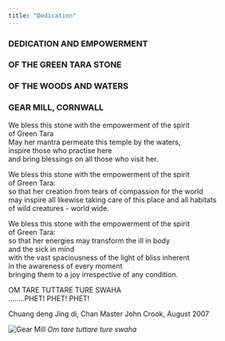 ```yaml
---
title: "Dedication"
---
```


<div class="two-cols" markdown="1">

<div class="col-left" markdown="1">

### DEDICATION AND EMPOWERMENT  
### OF THE GREEN TARA STONE  
### OF THE WOODS AND WATERS  
### GEAR MILL, CORNWALL  
We bless this stone with the empowerment of the spirit  
of Green Tara  
May her mantra permeate this temple by the waters,  
inspire those who practise here  
and bring blessings on all those who visit her.


We bless this stone with the empowerment of the spirit  
of Green Tara:  
so that her creation from tears of compassion for the world  
may inspire all likewise taking care of this place and all habitats  
of wild creatures - world wide.


We bless this stone with the empowerment of the spirit  
of Green Tara:  
so that her energies may transform the ill in body  
and the sick in mind  
with the vast spaciousness of the light of bliss inherent  
in the awareness of every moment  
bringing them to a joy irrespective of any condition.


OM TARE TUTTARE TURE SWAHA  
........PHET! PHET! PHET!

Chuang deng Jing di, Chan Master John Crook, August 2007 

</div>

<div class="col-right" markdown="1">

![Gear Mill](/images/gallery/IMG_1746.jpeg "Tara stone")
_Om tare tuttare ture swaha_

</div>
</div>
